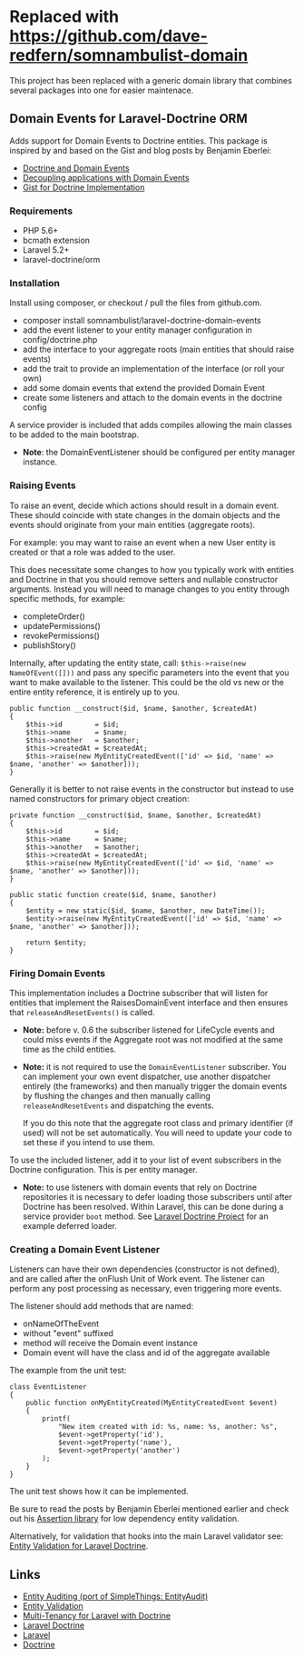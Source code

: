 # Replaced with https://github.com/dave-redfern/somnambulist-domain

This project has been replaced with a generic domain library that combines several packages into one
for easier maintenace.

## Domain Events for Laravel-Doctrine ORM

Adds support for Domain Events to Doctrine entities. This package is inspired by and based
on the Gist and blog posts by Benjamin Eberlei: 

 * [Doctrine and Domain Events](https://github.com/beberlei/whitewashing.de/blob/master/2013/07/24/doctrine_and_domainevents.rst)
 * [Decoupling applications with Domain Events](http://www.whitewashing.de/2012/08/25/decoupling_applications_with_domain_events.html)
 * [Gist for Doctrine Implementation](https://gist.github.com/beberlei/53cd6580d87b1f5cd9ca)

### Requirements

 * PHP 5.6+
 * bcmath extension
 * Laravel 5.2+
 * laravel-doctrine/orm

### Installation

Install using composer, or checkout / pull the files from github.com.

 * composer install somnambulist/laravel-doctrine-domain-events
 * add the event listener to your entity manager configuration in config/doctrine.php
 * add the interface to your aggregate roots (main entities that should raise events)
 * add the trait to provide an implementation of the interface (or roll your own)
 * add some domain events that extend the provided Domain Event
 * create some listeners and attach to the domain events in the doctrine config

A service provider is included that adds compiles allowing the main classes to be
added to the main bootstrap.

 * __Note__: the DomainEventListener should be configured per entity manager instance.

### Raising Events

To raise an event, decide which actions should result in a domain event. These should
coincide with state changes in the domain objects and the events should originate from
your main entities (aggregate roots).

For example: you may want to raise an event when a new User entity is created or that
a role was added to the user.

This does necessitate some changes to how you typically work with entities and Doctrine
in that you should remove setters and nullable constructor arguments. Instead you will
need to manage changes to you entity through specific methods, for example:

 * completeOrder()
 * updatePermissions()
 * revokePermissions()
 * publishStory()

Internally, after updating the entity state, call: `$this->raise(new NameOfEvent([]))`
and pass any specific parameters into the event that you want to make available to the
listener. This could be the old vs new or the entire entity reference, it is entirely
up to you.

    public function __construct($id, $name, $another, $createdAt)
    {
        $this->id        = $id;
        $this->name      = $name;
        $this->another   = $another;
        $this->createdAt = $createdAt;
        $this->raise(new MyEntityCreatedEvent(['id' => $id, 'name' => $name, 'another' => $another]));
    }

Generally it is better to not raise events in the constructor but instead to use named
constructors for primary object creation:

    private function __construct($id, $name, $another, $createdAt)
    {
        $this->id        = $id;
        $this->name      = $name;
        $this->another   = $another;
        $this->createdAt = $createdAt;
        $this->raise(new MyEntityCreatedEvent(['id' => $id, 'name' => $name, 'another' => $another]));
    }
    
    public static function create($id, $name, $another)
    {
        $entity = new static($id, $name, $another, new DateTime());
        $entity->raise(new MyEntityCreatedEvent(['id' => $id, 'name' => $name, 'another' => $another]));
        
        return $entity;
    }

### Firing Domain Events

This implementation includes a Doctrine subscriber that will listen for entities that
implement the RaisesDomainEvent interface and then ensures that `releaseAndResetEvents()`
is called.

 * __Note:__ before v. 0.6 the subscriber listened for LifeCycle events and could miss
   events if the Aggregate root was not modified at the same time as the child entities.
 
 * __Note:__ it is not required to use the `DomainEventListener` subscriber. You can
   implement your own event dispatcher, use another dispatcher entirely (the frameworks)
   and then manually trigger the domain events by flushing the changes and then manually
   calling `releaseAndResetEvents` and dispatching the events.
   
   If you do this note that the aggregate root class and primary identifier (if used)
   will not be set automatically. You will need to update your code to set these if
   you intend to use them.

To use the included listener, add it to your list of event subscribers in the Doctrine
configuration. This is per entity manager.

 * __Note:__ to use listeners with domain events that rely on Doctrine repositories
   it is necessary to defer loading those subscribers until after Doctrine has been
   resolved. Within Laravel, this can be done during a service provider `boot` method.
   See [Laravel Doctrine Project](https://github.com/dave-redfern/laravel-doctrine-project)
   for an example deferred loader.

### Creating a Domain Event Listener

Listeners can have their own dependencies (constructor is not defined), and are called
after the onFlush Unit of Work event. The listener can perform any post processing as
necessary, even triggering more events.

The listener should add methods that are named:

 * onNameOfTheEvent
 * without "event" suffixed
 * method will receive the Domain event instance
 * Domain event will have the class and id of the aggregate available

The example from the unit test:

    class EventListener
    {    
        public function onMyEntityCreated(MyEntityCreatedEvent $event)
        {
            printf(
                "New item created with id: %s, name: %s, another: %s",
                $event->getProperty('id'),
                $event->getProperty('name'),
                $event->getProperty('another')
            );
        }
    }

The unit test shows how it can be implemented.

Be sure to read the posts by Benjamin Eberlei mentioned earlier and check out his
[Assertion library](https://github.com/beberlei/assert) for low dependency entity
validation.

Alternatively, for validation that hooks into the main Laravel validator see:
[Entity Validation for Laravel Doctrine](https://github.com/dave-redfern/laravel-doctrine-entity-validation).

## Links

 * [Entity Auditing (port of SimpleThings: EntityAudit)](https://github.com/dave-redfern/laravel-doctrine-entity-audit)
 * [Entity Validation](https://github.com/dave-redfern/laravel-doctrine-entity-validation)
 * [Multi-Tenancy for Laravel with Doctrine](https://github.com/dave-redfern/laravel-doctrine-tenancy)
 * [Laravel Doctrine](http://laraveldoctrine.org)
 * [Laravel](http://laravel.com)
 * [Doctrine](http://doctrine-project.org)
